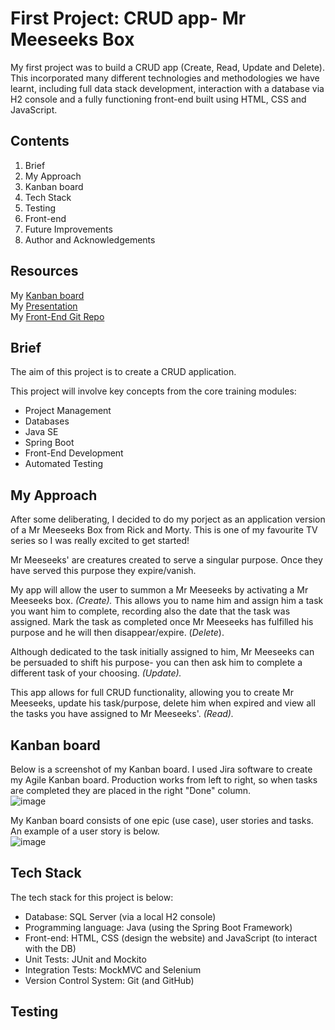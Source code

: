 # First Project: CRUD app- Mr Meeseeks Box 

My first project was to build a CRUD app (Create, Read, Update and Delete). This incorporated many different technologies and methodologies we have learnt, including full data stack development, interaction with a database via H2 console and a fully functioning front-end built using HTML, CSS and JavaScript. 

## Contents 
1. Brief 
2. My Approach 
3. Kanban board 
4. Tech Stack 
5. Testing 
6. Front-end 
7. Future Improvements 
8. Author and Acknowledgements 

## Resources 
My [Kanban board](https://my-crud-jira-board.atlassian.net/secure/RapidBoard.jspa?rapidView=1&projectKey=APP&atlOrigin=eyJpIjoiMGY4M2VhOWJhYjY1NDEyOGJlNjQ5ZjA3ZjRjN2Y0MTYiLCJwIjoiaiJ9)  
My [Presentation]()  
My [Front-End Git Repo](https://github.com/soph-ai/CRUDAppFE.git)  

## Brief 
The aim of this project is to create a CRUD application.  
  
This project will involve key concepts from the core training modules:

* Project Management
* Databases
* Java SE
* Spring Boot
* Front-End Development
* Automated Testing

## My Approach 
After some deliberating, I decided to do my porject as an application version of a Mr Meeseeks Box from Rick and Morty. This is one of my favourite TV series so I was really excited to get started! 

Mr Meeseeks' are creatures created to serve a singular purpose. Once they have served this purpose they expire/vanish. 

My app will allow the user to summon a Mr Meeseeks by activating a Mr Meeseeks box. *(Create).* This allows you to name him and assign him a task you want him to complete, recording also the date that the task was assigned. Mark the task as completed once Mr Meeseeks has fulfilled his purpose and he will then disappear/expire. (*Delete*).  

Although dedicated to the task initially assigned to him, Mr Meeseeks can be persuaded to shift his purpose- you can then ask him to complete a different task of your choosing. *(Update).* 

This app allows for full CRUD functionality, allowing you to create Mr Meeseeks, update his task/purpose, delete him when expired and view all the tasks you have assigned to Mr Meeseeks'. *(Read).*

## Kanban board 
Below is a screenshot of my Kanban board. I used Jira software to create my Agile Kanban board. Production works from left to right, so when tasks are completed they are placed in the right "Done" column.  
![image](https://user-images.githubusercontent.com/78798512/111064292-14501a00-84ab-11eb-86ec-ce232aac52c3.png)

My Kanban board consists of one epic (use case), user stories and tasks.  
An example of a user story is below.   
![image](https://user-images.githubusercontent.com/78798512/111064495-326a4a00-84ac-11eb-83fb-f00dbfff2297.png)

## Tech Stack 
The tech stack for this project is below:  

* Database: SQL Server (via a local H2 console) 
* Programming language: Java (using the Spring Boot Framework) 
* Front-end: HTML, CSS (design the website) and JavaScript (to interact with the DB) 
* Unit Tests: JUnit and Mockito
* Integration Tests: MockMVC and Selenium
* Version Control System: Git (and GitHub) 

## Testing 

